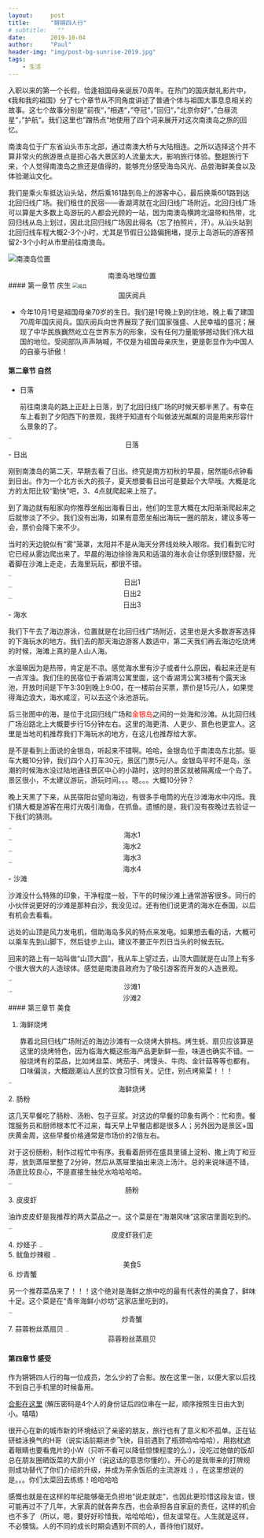 ```yaml
---
layout:     post
title:      "锵锵四人行"
# subtitle:   ""
date:       2019-10-04
author:     "Paul"
header-img: "img/post-bg-sunrise-2019.jpg"
tags:
    - 生活
---
```


入职以来的第一个长假，恰逢祖国母亲诞辰70周年。在热门的国庆献礼影片中，《我和我的祖国》分了七个章节从不同角度讲述了普通个体与祖国大事息息相关的故事。这七个故事分别是”前夜“，”相遇“，”夺冠“，”回归“，”北京你好“，”白昼流星“，”护航“。我们这里也”蹭热点“地使用了四个词来展开对这次南澳岛之旅的回忆。

南澳岛位于广东省汕头市东北部，通过南澳大桥与大陆相连。之所以选择这个并不算非常火的旅游景点是担心各大景区的人流量太大，影响旅行体验。整趟旅行下来，个人觉得南澳岛之旅还是值得的，能够充分感受海岛风光、品尝海鲜美食以及体验潮汕文化。

我们是乘火车抵达汕头站，然后乘161路到岛上的游客中心，最后换乘601路到达北回归线广场。我们租住的民宿——香湖湾就在北回归线广场附近。北回归线广场可以算是大多数上岛游玩的人都会光顾的一站，因为南澳岛横跨北温带和热带，北回归线从岛上划过，因此北回归线广场因此得名（忘了拍照片，汗）。从汕头站到北回归线车程大概2-3个小时，尤其是节假日公路偏拥堵，提示上岛游玩的游客预留2-3个小时从市里前往南澳岛。

![南澳岛位置](https://raw.githubusercontent.com/Paul-HIT/my-pictures/master/2019-national-day/南澳岛.png)

<center>南澳岛地理位置</center>
#### 第一章节 庆生

<img src="https://raw.githubusercontent.com/Paul-HIT/my-pictures/master/2019-national-day/阅兵.jpg" alt="阅兵" style="zoom: 65%;" />

<center>国庆阅兵</center>

- 今年10月1号是祖国母亲70岁的生日。我们是1号晚上到的住地，晚上看了建国70周年国庆阅兵。国庆阅兵向世界展现了我们国家强盛、人民幸福的盛况；展现了中华民族巍然屹立在世界东方的形象，没有任何力量能够撼动我们伟大祖国的地位。受阅部队声声呐喊，不仅是为祖国母亲庆生，更是彰显作为中国人的自豪与骄傲！

#### 第二章节 自然

- 日落

  前往南澳岛的路上正赶上日落，到了北回归线广场的时候天都半黑了。有幸在车上看到了夕阳西下的景观，我终于知道有个叫做波光粼粼的词是用来形容什么景象的了。

<img src="https://raw.githubusercontent.com/Paul-HIT/my-pictures/master/2019-national-day/sunrise/6.jpg" alt="日落" style="zoom:15%;" />

<center>日落</center>
- 日出

  刚到南澳岛的第二天，早期去看了日出。终究是南方初秋的早晨，居然能6点钟看到日出。作为一个北方长大的孩子，夏天想要看日出可是要起个大早哦。大概是北方的太阳比较“勤快”吧，3、4点就爬起来上班了。

  到了海边就有船家向你推荐坐船出海看日出，他们的生意大概在太阳渐渐爬起来之后就惨淡了不少。我们没有出海，如果有意愿坐船出海玩一圈的朋友，建议多等一会，票价会降下来不少。

  当时的天边貌似有“雾”笼罩，太阳并不是从海天分界线处映入眼帘。我们看到它时它已经从雾边爬出来了。早晨的海边徐徐海风和适温的海水会让你感到很舒服，光着脚在沙滩上走走，去海里玩玩，都很不错。

<img src="https://raw.githubusercontent.com/Paul-HIT/my-pictures/master/2019-national-day/sunrise/2.jpg" alt="日出1" style="zoom:15%;" />

<center>日出1</center>
<img src="https://raw.githubusercontent.com/Paul-HIT/my-pictures/master/2019-national-day/sunrise/9.jpg" alt="日出2" style="zoom:15%;" />

<center>日出2</center>
<img src="https://raw.githubusercontent.com/Paul-HIT/my-pictures/master/2019-national-day/sunrise/10.jpg" alt="日出3" style="zoom:15%;" />

<center>日出3</center>
- 海水

  我们下午去了海边游泳，位置就是在北回归线广场附近，这里也是大多数游客选择的下海玩水的地方。我们去的那天海边游客人数适中，第二天我们再去海边吃烧烤的时候，海滩上真的是人山人海。

  水温嘛因为是热带，肯定是不凉。感觉海水里有沙子或者什么原因，看起来还是有一点浑浊。我们住的民宿位于香湖湾公寓里面，这个香湖湾公寓3楼有个露天泳池，开放时间是下午3:30到晚上9:00，在一楼前台买票，票价是15元/人，如果觉得海边浪大，海水咸涩，可以去这个泳池游玩。
  
  后三张图中的海，是位于北回归线广场和<font color='red'>金银岛</font>之间的一处海和沙滩。从北回归线广场沿路北上大概要步行15分钟左右。这里的海更清、人更少、景色也更宜人。这里是当地司机推荐我们下海玩水的地方，在这儿也推荐给大家。
  
  是不是看到上面说的金银岛，听起来不错啊。哈哈，金银岛位于南澳岛东北部。驱车大概10分钟，我们四个人打车30元，景区门票5元/人。金银岛平时不是岛，涨潮的时候海水没过陆地通往景区中心的小路时，这时的景区就被隔离成一个岛了。景区很小，不太建议游玩，游玩时间。。。嗯。。。大概10分钟？
  
  晚上天黑了下来，从民宿阳台望向海边，有很多手电筒的光在沙滩海水中闪烁。我们猜大概是游客在用灯光吸引海鱼，在抓鱼。遗憾的是，我们没有夜晚过去验证一下我们的猜测。

<img src="https://raw.githubusercontent.com/Paul-HIT/my-pictures/master/2019-national-day/sunrise/1.jpg" alt="海水1" style="zoom:15%;" />

<center>海水1</center>
<img src="https://raw.githubusercontent.com/Paul-HIT/my-pictures/master/2019-national-day/sunrise/3.jpg" alt="海水2" style="zoom:15%;" />

<center>海水2</center>
<img src="https://raw.githubusercontent.com/Paul-HIT/my-pictures/master/2019-national-day/sunrise/5.jpg" alt="海水3" style="zoom:15%;" />

<center>海水3</center>
<img src="https://raw.githubusercontent.com/Paul-HIT/my-pictures/master/2019-national-day/sunrise/8.jpg" alt="海水4" style="zoom:15%;" />

<center>海水4</center>
- 沙滩

  沙滩没什么特殊的印象，干净程度一般，下午的时候沙滩上通常游客很多。同行的小伙伴说更好的沙滩是那种白沙，我没见过。还有他们说更清的海水在泰国，以后有机会去看看。

  远处的山顶是风力发电机，借助海岛多风的特点来发电。如果想去看的话，大概可以乘车先到山脚下，然后徒步上山。建议不要正午烈日当头的时候去玩。

  回来的路上有一站叫做“山顶大圆”，我从车上望过去，山顶大圆就是在山顶上有多个很大很大的人造球体。感觉是南澳县政府为了吸引游客而开发的人造景观。

<img src="https://raw.githubusercontent.com/Paul-HIT/my-pictures/master/2019-national-day/sunrise/4.jpg" alt="沙滩1" style="zoom:15%;"/>

<center>沙滩1</center>
<img src="https://raw.githubusercontent.com/Paul-HIT/my-pictures/master/2019-national-day/sunrise/7.jpg" alt="沙滩2" style="zoom:15%;" />
<center>沙滩2</center>
#### 第三章节 美食

1. 海鲜烧烤

   靠着北回归线广场附近的海边沙滩有一众烧烤大排档。烤生蚝、扇贝应该算是这里的烧烤特色，因为临海大概这些海产品更新鲜一些，味道也确实不错。一般烧烤有的菜品，比如烤韭菜、烤茄子、烤馒头、牛肉、金针菇等等也都有。口味偏淡，大概跟潮汕人民的饮食习惯有关。记住，别点烤紫菜！！！

<img src="https://raw.githubusercontent.com/Paul-HIT/my-pictures/master/2019-national-day/food/1.jpg" alt="美食1" style="zoom:15%;" />

<center>海鲜烧烤</center>
2. 肠粉

   这几天早餐吃了肠粉、汤粉、包子豆浆。对这边的早餐的印象有两个：忙和贵。餐馆服务员和厨师根本忙不过来，每天早上早餐店都是很多人；另外因为是景区+国庆黄金周，这些早餐价格通常是市场价的2倍左右。

   对于这份肠粉，制作过程忙中有序。我看着厨师在盛具里铺上淀粉、撒上肉丁和豆芽，放到蒸屉里整了2分钟，然后从蒸屉里抽出来浇上汤汁。总的来说味道不错，汤底比较良心，不是直接生抽兑水哈哈哈哈。

<img src="https://raw.githubusercontent.com/Paul-HIT/my-pictures/master/2019-national-day/food/2.jpg" alt="美食2" style="zoom:15%;" />

<center>肠粉</center>
3. 皮皮虾

   油炸皮皮虾是我推荐的两大菜品之一。这个菜是在“海潮风味”这家店里面吃到的。

<img src="https://raw.githubusercontent.com/Paul-HIT/my-pictures/master/2019-national-day/food/3.jpg" alt="美食3" style="zoom:15%;" />

<center>皮皮虾我们走</center>
4. 炒蛏子

<img src="https://raw.githubusercontent.com/Paul-HIT/my-pictures/master/2019-national-day/food/4.jpg" alt="美食4" style="zoom:15%;" />

<center></center>
5. 鱿鱼炒辣椒

<img src="https://raw.githubusercontent.com/Paul-HIT/my-pictures/master/2019-national-day/food/5.jpg" alt="美食5" style="zoom:15%;" />

<center>美食5</center>
6. 炒青蟹

   另一个推荐菜品来了！！！这个绝对是海鲜之旅中吃的最有代表性的美食了，鲜味十足。这个菜是在“青年海鲜小炒坊”这家店里吃到的。

<img src="https://raw.githubusercontent.com/Paul-HIT/my-pictures/master/2019-national-day/food/6.jpg" alt="美食6" style="zoom:15%;" />

<center>炒青蟹</center>
7. 蒜蓉粉丝蒸扇贝

<img src="https://raw.githubusercontent.com/Paul-HIT/my-pictures/master/2019-national-day/food/7.jpg" alt="美食7" style="zoom:15%;" />

<center>蒜蓉粉丝蒸扇贝</center>


#### 第四章节 感受

作为锵锵四人行的每一位成员，怎么少的了合影。放在这里一张，以便大家以后找不到自己手机里的时候备用。

[合影在这里](https://raw.githubusercontent.com/Paul-HIT/my-pictures/master/2019-national-day/%E5%90%88%E5%BD%B1.zip) (解压密码是4个人的身份证后四位串在一起，顺序按照生日由大到小。嘻嘻)

很开心在新的城市新的环境结识了亲密的朋友，旅行也有了意义和不孤单。正在钻研蛙泳换气的H哥（说实话前期进步飞快，目前遇到了瓶颈哈哈哈哈），用抱枕遮着眼睛也要看鬼片的小W（只听不看可以降低惊悚程度的么:），没吃过她做的饭却总在朋友圈晒饭菜的大厨小Y（说这话的意思你懂的）。开心的是我带来的打牌规则成功替代了你们介绍的升级，并成为茶余饭后的主流游戏 :) ，在这里想说的是。。。你们太菜回去练练！哈哈哈哈

感慨也就是在这样的年纪能够毫无负担地“说走就走”，也因此更珍惜这段友谊，很可能再过不了几年，大家真的就各奔东西，也会承担各自家庭的责任，这样的机会也不多了（所以，嗯，要好好珍惜我，哈哈哈哈），但友谊常在。人生就是这样，不必懊恼。人的不同的成长时期会遇到不同的人，善待他们就好。